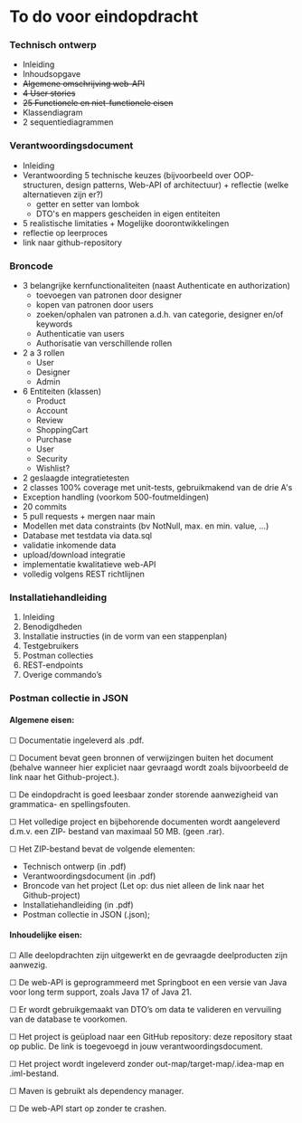 # To do voor eindopdracht

### Technisch ontwerp
* Inleiding
* Inhoudsopgave
* ~~Algemene omschrijving web-API~~
* ~~4 User stories~~
* ~~25 Functionele en niet-functionele eisen~~
* Klassendiagram
* 2 sequentiediagrammen

### Verantwoordingsdocument
* Inleiding
* Verantwoording 5 technische keuzes (bijvoorbeeld over OOP-structuren,
  design patterns, Web-API of architectuur) + reflectie (welke alternatieven zijn er?)
  * getter en setter van lombok
  * DTO's en mappers gescheiden in eigen entiteiten
* 5 realistische limitaties + Mogelijke doorontwikkelingen
* reflectie op leerproces
* link naar github-repository

### Broncode
* 3 belangrijke kernfunctionaliteiten (naast Authenticate en authorization)
  * toevoegen van patronen door designer
  * kopen van patronen door users
  * zoeken/ophalen van patronen a.d.h. van categorie, designer en/of keywords
  * Authenticatie van users
  * Authorisatie van verschillende rollen
* 2 a 3 rollen
  * User
  * Designer
  * Admin
* 6 Entiteiten (klassen)
  * Product
  * Account
  * Review
  * ShoppingCart
  * Purchase
  * User
  * Security
  * Wishlist?
* 2 geslaagde integratietesten
* 2 classes 100% coverage met unit-tests, gebruikmakend van de drie A's
* Exception handling (voorkom 500-foutmeldingen)
* 20 commits
* 5 pull requests + mergen naar main
* Modellen met data constraints (bv NotNull, max. en min. value, ...)
* Database met testdata via data.sql
* validatie inkomende data
* upload/download integratie
* implementatie kwalitatieve web-API 
* volledig volgens REST richtlijnen

### Installatiehandleiding
1. Inleiding
2. Benodigdheden
3. Installatie instructies (in de vorm van een stappenplan)
4. Testgebruikers
5. Postman collecties
6. REST-endpoints
7. Overige commando’s

### Postman collectie in JSON

#### Algemene eisen:
☐ Documentatie ingeleverd als .pdf.

☐ Document bevat geen bronnen of verwijzingen buiten het document (behalve wanneer hier
expliciet naar gevraagd wordt zoals bijvoorbeeld de link naar het Github-project.).

☐ De eindopdracht is goed leesbaar zonder storende aanwezigheid van grammatica- en
spellingsfouten.

☐ Het volledige project en bijbehorende documenten wordt aangeleverd d.m.v. een ZIP-
bestand van maximaal 50 MB. (geen .rar).

☐ Het ZIP-bestand bevat de volgende elementen:

* Technisch ontwerp (in .pdf)
* Verantwoordingsdocument (in .pdf)
* Broncode van het project (Let op: dus niet alleen de link naar het Github-project)
* Installatiehandleiding (in .pdf)
* Postman collectie in JSON (.json);

#### Inhoudelijke eisen:
☐ Alle deelopdrachten zijn uitgewerkt en de gevraagde deelproducten zijn aanwezig.

☐ De web-API is geprogrammeerd met Springboot en een versie van Java voor long term
support, zoals Java 17 of Java 21.

☐ Er wordt gebruikgemaakt van DTO’s om data te valideren en vervuiling van de database te
voorkomen.

☐ Het project is geüpload naar een GitHub repository: deze repository staat op public. De link is
toegevoegd in jouw verantwoordingsdocument.

☐ Het project wordt ingeleverd zonder out-map/target-map/.idea-map en .iml-bestand.

☐ Maven is gebruikt als dependency manager.

☐ De web-API start op zonder te crashen.